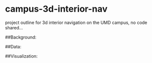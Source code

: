 # campus-3d-interior-nav
project outline for 3d interior navigation on the UMD campus, no code shared...


##Background:


##Data:

##Visualization:

